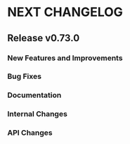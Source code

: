 # NEXT CHANGELOG

## Release v0.73.0

### New Features and Improvements

### Bug Fixes

### Documentation

### Internal Changes

### API Changes

